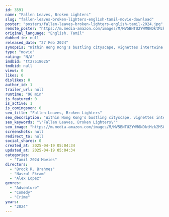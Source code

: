 ```yaml
---
id: 3591
name: "Fallen Leaves, Broken Lighters"
slug: "fallen-leaves-broken-lighters-english-tamil-movie-download"
poster: "posters/fallen-leaves-broken-lighters-english-tamil-2024.jpg"
remote_poster: "https://m.media-amazon.com/images/M/MV5BNTU2YWM0NDktMzk2MS00YTk2LTk5ZmYtZDQ1NzA3NjQ3YzQ2XkEyXkFqcGdeQXVyMzYzMzE3Nzg@._V1_SX300.jpg"
original_language: "English, Tamil"
dubbed_in: null
released_date: "27 Feb 2024"
synopsis: "Within Hong Kong's bustling cityscape, vignettes intertwine the lives of its inhabitants, bound by tea, cigarettes, and broken lighters, as they grapple with life's myriad facets, and themselves."
type: "movie"
rating: "N/A"
imdbid: "tt27518625"
tmdbid: null
views: 0
likes: 0
dislikes: 0
author_id: 1
trailer_url: null
runtime: "96 min"
is_featured: 0
is_active: 1
is_comingsoon: 0
seo_title: "Fallen Leaves, Broken Lighters"
seo_description: "Within Hong Kong's bustling cityscape, vignettes intertwine the lives of its inhabitants, bound by tea, cigarettes, and broken lighters, as they grapple with life's myriad facets, and themselves."
seo_keywords: "\"Fallen Leaves, Broken Lighters\""
seo_image: "https://m.media-amazon.com/images/M/MV5BNTU2YWM0NDktMzk2MS00YTk2LTk5ZmYtZDQ1NzA3NjQ3YzQ2XkEyXkFqcGdeQXVyMzYzMzE3Nzg@._V1_SX300.jpg"
screenshots: null
redirect_to: null
social_shares: 0
created_at: 2025-04-19 05:04:34
updated_at: 2025-04-19 05:04:34
categories:
  - "Tamil 2024 Movies"
directors:
  - "Brock R. Brahmes"
  - "Nasrul Ekram"
  - "Alex Lopez"
genres:
  - "Adventure"
  - "Comedy"
  - "Crime"
years:
  - "2024"
---
```

